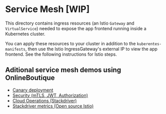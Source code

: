 # Service Mesh [WIP]

This directory contains ingress resources (an Istio `Gateway` and `VirtualService`) needed to expose the app frontend running inside a Kubernetes cluster.

You can apply these resources to your cluster in addition to the `kuberentes-manifests`, then use the Istio IngressGateway's external IP to view the app frontend. See the following instructions for Istio steps.   



## Aditional service mesh demos using OnlineBoutique 

- [Canary deployment](https://github.com/GoogleCloudPlatform/istio-samples/tree/master/istio-canary-gke)
- [Security (mTLS, JWT, Authorization)](https://github.com/GoogleCloudPlatform/istio-samples/tree/master/security-intro)
- [Cloud Operations (Stackdriver)](https://github.com/GoogleCloudPlatform/istio-samples/tree/master/istio-stackdriver)
- [Stackdriver metrics (Open source Istio)](https://github.com/GoogleCloudPlatform/istio-samples/tree/master/stackdriver-metrics)